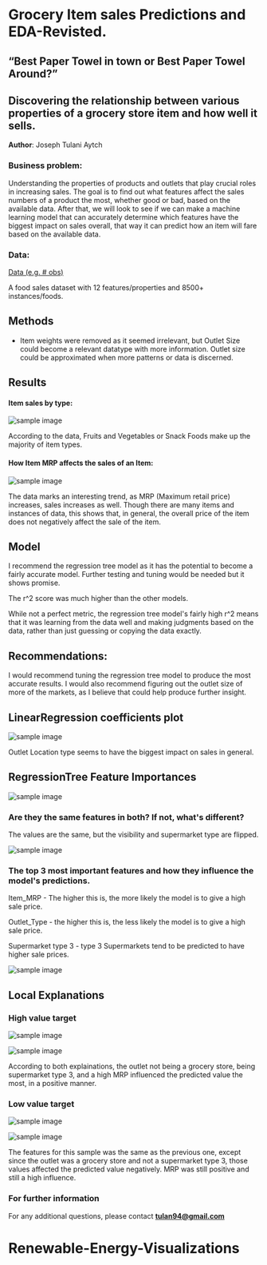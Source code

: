 # Grocery Item sales Predictions and EDA-Revisted.
## “Best Paper Towel in town or Best Paper Towel Around?”
## Discovering the relationship between various properties of a grocery store item and how well it sells.

**Author**: Joseph Tulani Aytch

### Business problem:

Understanding the properties of products and outlets that play crucial roles in increasing sales. The goal is to find out what features affect the sales numbers of a product the most, whether good or bad, based on the available data. After that, we will look to see if we can make a machine learning model that can accurately determine which features have the biggest impact on sales overall, that way it can predict how an item will fare based on the available data. 


### Data:
[Data (e.g. # obs)](https://datahack.analyticsvidhya.com/contest/practice-problem-big-mart-sales-iii/)

A food sales dataset with 12 features/properties and 8500+ instances/foods.


## Methods
- Item weights were removed as it seemed irrelevant, but Outlet Size could become a relevant datatype with more information. Outlet size could be approximated when more patterns or data is discerned. 

## Results

#### Item sales by type:

![sample image](https://user-images.githubusercontent.com/112998617/199860669-bde68d87-aea4-4ef6-904a-572ffc84244f.png)

According to the data, Fruits and Vegetables or Snack Foods make up the majority of item types. 

#### How Item MRP affects the sales of an Item:

![sample image](https://user-images.githubusercontent.com/112998617/199860456-47a6bf9a-a953-459d-a56d-009ae66252cb.png)

The data marks an interesting trend, as MRP (Maximum retail price) increases, sales increases as well. Though there are many items and instances of data, this shows that, in general, the overall price of the item does not negatively affect the sale of the item. 

## Model

I recommend the regression tree model as it has the potential to become a fairly accurate model. Further testing and tuning would be needed but it shows promise. 

The r^2 score was much higher than the other models. 

While not a perfect metric, the regression tree model's fairly high r^2 means that it was learning from the data well and making judgments based on the data, rather than just guessing or copying the data exactly. 

## Recommendations:

I would recommend tuning the regression tree model to produce the most accurate results. I would also recommend figuring out the outlet size of more of the markets, as I believe that could help produce further insight. 


## LinearRegression coefficients plot

![sample image](https://raw.githubusercontent.com/JTAytch/Project-1-Revisted/main/LinReg%20Coeffs.PNG)

Outlet Location type seems to have the biggest impact on sales in general.

## RegressionTree Feature Importances

![sample image](https://github.com/JTAytch/Project-1-Revisted/blob/main/RegTree%20Importances.PNG)

### Are they the same features in both? If not, what's different?

The values are the same, but the visibility and supermarket type are flipped.

![sample image](https://raw.githubusercontent.com/JTAytch/Project-1-Revisted/main/SHAp%20summary%20plot%20bar.png)

### The top 3 most important features and how they influence the model's predictions.

Item_MRP - The higher this is, the more likely the model is to give a high sale price.

Outlet_Type - the higher this is, the less likely the model is to give a high sale price.

Supermarket type 3 - type 3 Supermarkets tend to be predicted to have higher sale prices. 

![sample image](https://raw.githubusercontent.com/JTAytch/Project-1-Revisted/main/SHAP%20summary%20plot%20dot.png)

## Local Explanations

### High value target 

![sample image](https://raw.githubusercontent.com/JTAytch/Project-1-Revisted/main/High%20value%20LIME%20plot.PNG)

![sample image](https://raw.githubusercontent.com/JTAytch/Project-1-Revisted/main/High%20value%20force%20plot.PNG)

According to both explainations, the outlet not being a grocery store, being supermarket type 3, and a high MRP influenced the predicted value the most, in a positive manner. 

### Low value target 

![sample image](https://raw.githubusercontent.com/JTAytch/Project-1-Revisted/main/Low%20value%20LIME%20plot.PNG)

![sample image](https://raw.githubusercontent.com/JTAytch/Project-1-Revisted/main/Low%20value%20force%20plot.PNG)

The features for this sample was the same as the previous one, except since the outlet was a grocery store and not a supermarket type 3, those values affected the predicted value negatively. MRP was still positive and still a high influence.

### For further information


For any additional questions, please contact **tulan94@gmail.com**
# Renewable-Energy-Visualizations
